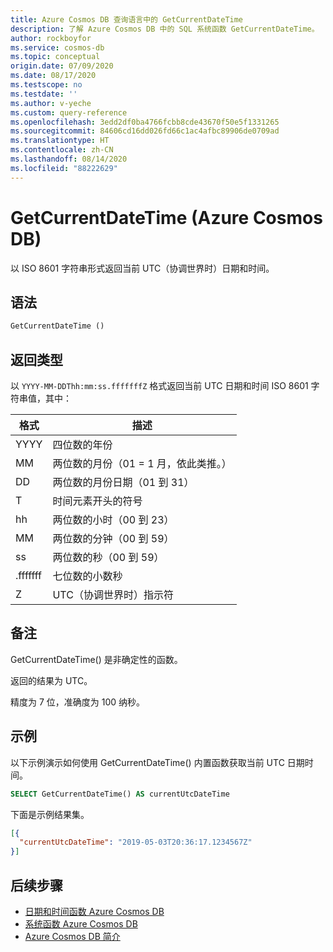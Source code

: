```yaml
---
title: Azure Cosmos DB 查询语言中的 GetCurrentDateTime
description: 了解 Azure Cosmos DB 中的 SQL 系统函数 GetCurrentDateTime。
author: rockboyfor
ms.service: cosmos-db
ms.topic: conceptual
origin.date: 07/09/2020
ms.date: 08/17/2020
ms.testscope: no
ms.testdate: ''
ms.author: v-yeche
ms.custom: query-reference
ms.openlocfilehash: 3edd2df0ba4766fcbb8cde43670f50e5f1331265
ms.sourcegitcommit: 84606cd16dd026fd66c1ac4afbc89906de0709ad
ms.translationtype: HT
ms.contentlocale: zh-CN
ms.lasthandoff: 08/14/2020
ms.locfileid: "88222629"
---
```

# <a name="getcurrentdatetime-azure-cosmos-db"></a>GetCurrentDateTime (Azure Cosmos DB)

以 ISO 8601 字符串形式返回当前 UTC（协调世界时）日期和时间。

## <a name="syntax"></a>语法

```sql
GetCurrentDateTime ()
```

## <a name="return-types"></a>返回类型

  以 `YYYY-MM-DDThh:mm:ss.fffffffZ` 格式返回当前 UTC 日期和时间 ISO 8601 字符串值，其中：

  |格式|描述|
  |-|-|
  |YYYY|四位数的年份|
  |MM|两位数的月份（01 = 1 月，依此类推。）|
  |DD|两位数的月份日期（01 到 31）|
  |T|时间元素开头的符号|
  |hh|两位数的小时（00 到 23）|
  |MM|两位数的分钟（00 到 59）|
  |ss|两位数的秒（00 到 59）|
  |.fffffff|七位数的小数秒|
  |Z|UTC（协调世界时）指示符||

  <!--Not Available on For more information on the ISO 8601 format, refer to ISO_8601.-->
  
<!--Mooncake Customization on the Wikipedia-->

## <a name="remarks"></a>备注

  GetCurrentDateTime() 是非确定性的函数。

  返回的结果为 UTC。

  精度为 7 位，准确度为 100 纳秒。

## <a name="examples"></a>示例

  以下示例演示如何使用 GetCurrentDateTime() 内置函数获取当前 UTC 日期时间。

```sql
SELECT GetCurrentDateTime() AS currentUtcDateTime
```  

 下面是示例结果集。

```json
[{
  "currentUtcDateTime": "2019-05-03T20:36:17.1234567Z"
}]  
```  

## <a name="next-steps"></a>后续步骤

- [日期和时间函数 Azure Cosmos DB](sql-query-date-time-functions.md)
- [系统函数 Azure Cosmos DB](sql-query-system-functions.md)
- [Azure Cosmos DB 简介](introduction.md)

<!-- Update_Description: update meta properties, wording update, update link -->